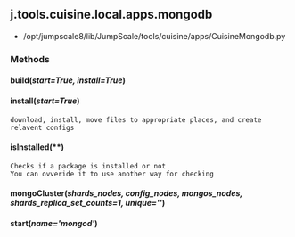 <!-- toc -->
## j.tools.cuisine.local.apps.mongodb

- /opt/jumpscale8/lib/JumpScale/tools/cuisine/apps/CuisineMongodb.py

### Methods

#### build(*start=True, install=True*) 

#### install(*start=True*) 

```
download, install, move files to appropriate places, and create relavent configs

```

#### isInstalled(**) 

```
Checks if a package is installed or not
You can ovveride it to use another way for checking

```

#### mongoCluster(*shards_nodes, config_nodes, mongos_nodes, shards_replica_set_counts=1, unique=''*) 

#### start(*name='mongod'*) 


